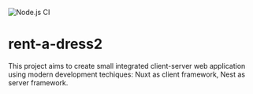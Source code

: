 ![Node.js CI](https://github.com/debagger/rent-a-dress2/workflows/Node.js%20CI/badge.svg?event=push)
# rent-a-dress2

This project aims to create small integrated client-server web application using modern development techiques: Nuxt as client framework,
Nest as server framework.
